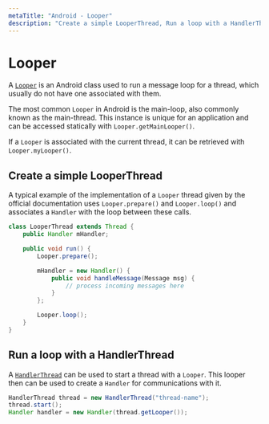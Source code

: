 ```yaml
---
metaTitle: "Android - Looper"
description: "Create a simple LooperThread, Run a loop with a HandlerThread"
---
```


# Looper


A [`Looper`](https://developer.android.com/reference/android/os/Looper.html) is an Android class used to run a message loop for a thread, which usually do not have one associated with them.

The most common `Looper` in Android is the main-loop, also commonly known as the main-thread. This instance is unique for an application and can be accessed statically with `Looper.getMainLooper()`.

If a `Looper` is associated with the current thread, it can be retrieved with `Looper.myLooper()`.



## Create a simple LooperThread


A typical example of the implementation of a `Looper` thread given by the official documentation uses `Looper.prepare()` and `Looper.loop()` and associates a `Handler` with the loop between these calls.

```java
class LooperThread extends Thread {
    public Handler mHandler;

    public void run() {
        Looper.prepare();

        mHandler = new Handler() {
            public void handleMessage(Message msg) {
                // process incoming messages here
            }
        };

        Looper.loop();
    }
}

```



## Run a loop with a HandlerThread


A [`HandlerThread`](https://developer.android.com/reference/android/os/HandlerThread.html) can be used to start a thread with a `Looper`. This looper then can be used to create a `Handler` for communications with it.

```java
HandlerThread thread = new HandlerThread("thread-name");
thread.start();
Handler handler = new Handler(thread.getLooper());

```

